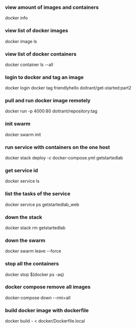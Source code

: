 [tags]: <> (docker)

### view amount of images and containers
docker info

### view list of docker images
docker image ls

### view list of docker containers
docker container ls --all

### login to docker and tag an image
docker login
docker tag friendlyhello doitrant/get-started:part2

### pull and run docker image remotely
docker run -p 4000:80 doitrant/repository:tag

### init swarm
docker swarm init

### run service with containers on the one host
docker stack deploy -c docker-compose.yml getstartedlab

### get service id
docker service ls

### list the tasks of the service
docker service ps getstartedlab_web

### down the stack
docker stack rm getstartedlab

### down the swarm
docker swarm leave --force

### stop all the containers
docker stop $(docker ps -aq)

### docker compose remove all images
docker-compose down --rmi=all

### build docker image with dockerfile
docker build - < docker/Dockerfile.local

[tags-end]: <>

